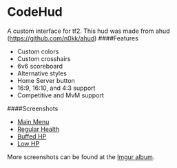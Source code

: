 # CodeHud
A custom interface for tf2. This hud was made from ahud (https://github.com/n0kk/ahud)
####Features

* Custom colors
* Custom crosshairs
* 6v6 scoreboard
* Alternative styles
* Home Server button
* 16:9, 16:10, and 4:3 support
* Competitive and MvM support

####Screenshots

* [Main Menu](http://imgur.com/KFqjrvd)
* [Regular Health](http://imgur.com/99VNQXl)
* [Buffed HP](http://i.imgur.com/9NbLjtH.jpg)
* [Low HP](http://imgur.com/cpUrC8s)

More screenshots can be found at the [Imgur album](http://imgur.com/a/569GH).

